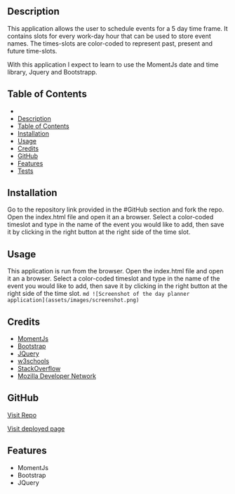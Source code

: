 ## <Day-Planner>

## Description

This application allows the user to schedule events for a 5 day time frame. It contains slots for every work-day hour that can be used to store event names.
The times-slots are color-coded to represent past, present and future time-slots.

With this application I expect to learn to use the MomentJs date and time library, Jquery and Bootstrapp.


## Table of Contents

  - [<Team-Webpage-Generator>](#team-webpage-generator)
  - [Description](#description)
  - [Table of Contents](#table-of-contents)
  - [Installation](#installation)
  - [Usage](#usage)
  - [Credits](#credits)
  - [GitHub](#github)
  - [Features](#features)
  - [Tests](#tests)

## Installation

Go to the repository link provided in the #GitHub section and fork the repo. 
Open the index.html file and open it an a browser.
Select a color-coded timeslot and type in the name of the event you would like to add, then save it by clicking in the right button at the right side of the time slot.

## Usage

This application is run from the browser.
Open the index.html file and open it an a browser.
Select a color-coded timeslot and type in the name of the event you would like to add, then save it by clicking in the right button at the right side of the time slot.
    ```md
    ![Screenshot of the day planner application](assets/images/screenshot.png)
    ```

## Credits

- [MomentJs](https://momentjs.com/docs/)
- [Bootstrap](https://getbootstrap.com/)
- [JQuery](https://jquery.com/)
- [w3schools](https://www.w3schools.com/)
- [StackOverflow](https://stackoverflow.com/)
- [Mozilla Developer Network](https://developer.mozilla.org/en-US/)


## GitHub

[Visit Repo](https://github.com/aj-pena/Day-Planner.git)

[Visit deployed page](https://aj-pena.github.io/Day-Planner/)

## Features

- MomentJs
- Bootstrap
- JQuery

